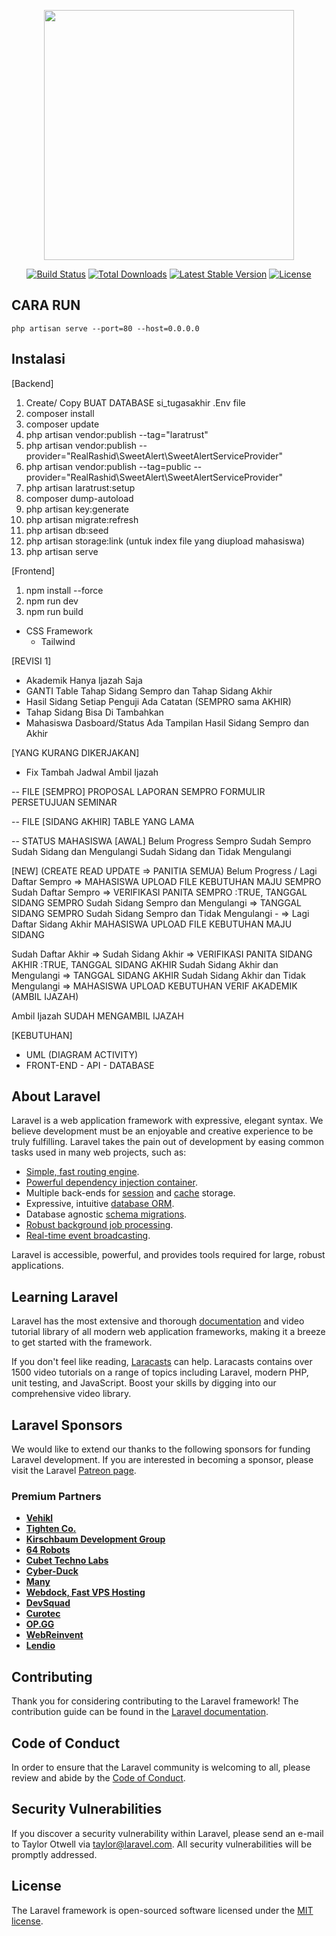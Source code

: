 


<p align="center"><a href="https://laravel.com" target="_blank"><img src="https://raw.githubusercontent.com/laravel/art/master/logo-lockup/5%20SVG/2%20CMYK/1%20Full%20Color/laravel-logolockup-cmyk-red.svg" width="400"></a></p>

<p align="center">
<a href="https://travis-ci.org/laravel/framework"><img src="https://travis-ci.org/laravel/framework.svg" alt="Build Status"></a>
<a href="https://packagist.org/packages/laravel/framework"><img src="https://img.shields.io/packagist/dt/laravel/framework" alt="Total Downloads"></a>
<a href="https://packagist.org/packages/laravel/framework"><img src="https://img.shields.io/packagist/v/laravel/framework" alt="Latest Stable Version"></a>
<a href="https://packagist.org/packages/laravel/framework"><img src="https://img.shields.io/packagist/l/laravel/framework" alt="License"></a>
</p>

## CARA RUN
``php artisan serve --port=80 --host=0.0.0.0``

## Instalasi
[Backend]
1. Create/ Copy BUAT DATABASE si_tugasakhir .Env file
2. composer install
3. composer update
4. php artisan vendor:publish --tag="laratrust"
5. php artisan vendor:publish --provider="RealRashid\SweetAlert\SweetAlertServiceProvider"
6. php artisan vendor:publish --tag=public --provider="RealRashid\SweetAlert\SweetAlertServiceProvider"
7. php artisan laratrust:setup
8. composer dump-autoload
9. php artisan key:generate
10. php artisan migrate:refresh
11. php artisan db:seed
12. php artisan storage:link (untuk index file yang diupload mahasiswa)
13. php artisan serve

[Frontend]
1. npm install --force
2. npm run dev 
3. npm run build

- CSS Framework
  - Tailwind

[REVISI 1]
- Akademik Hanya Ijazah Saja
- GANTI Table Tahap Sidang Sempro dan Tahap Sidang Akhir
- Hasil Sidang Setiap Penguji Ada Catatan (SEMPRO sama AKHIR)
- Tahap Sidang Bisa Di Tambahkan
- Mahasiswa Dasboard/Status Ada Tampilan Hasil Sidang Sempro dan Akhir

[YANG KURANG DIKERJAKAN]
- Fix Tambah Jadwal Ambil Ijazah

-- FILE [SEMPRO]
PROPOSAL LAPORAN SEMPRO
FORMULIR PERSETUJUAN SEMINAR

-- FILE [SIDANG AKHIR]
TABLE YANG LAMA


-- STATUS MAHASISWA
[AWAL]
Belum Progress
Sempro
Sudah Sempro
Sudah Sidang dan Mengulangi
Sudah Sidang dan Tidak Mengulangi

[NEW]
(CREATE READ UPDATE => PANITIA SEMUA)
Belum Progress / Lagi Daftar Sempro  => MAHASISWA UPLOAD FILE KEBUTUHAN MAJU SEMPRO
Sudah Daftar Sempro  => VERIFIKASI PANITA SEMPRO :TRUE, TANGGAL SIDANG SEMPRO 
Sudah Sidang Sempro dan Mengulangi => TANGGAL SIDANG SEMPRO
Sudah Sidang Sempro dan Tidak Mengulangi - => Lagi Daftar Sidang Akhir MAHASISWA UPLOAD FILE KEBUTUHAN MAJU SIDANG

Sudah Daftar Akhir => Sudah Sidang Akhir => VERIFIKASI PANITA SIDANG AKHIR  :TRUE, TANGGAL SIDANG AKHIR
Sudah Sidang Akhir dan Mengulangi => TANGGAL SIDANG AKHIR
Sudah Sidang Akhir dan Tidak Mengulangi => MAHASISWA UPLOAD KEBUTUHAN VERIF AKADEMIK (AMBIL IJAZAH)

Ambil Ijazah
SUDAH MENGAMBIL IJAZAH


[KEBUTUHAN]
- UML (DIAGRAM ACTIVITY)
- FRONT-END - API - DATABASE
## About Laravel

Laravel is a web application framework with expressive, elegant syntax. We believe development must be an enjoyable and creative experience to be truly fulfilling. Laravel takes the pain out of development by easing common tasks used in many web projects, such as:

- [Simple, fast routing engine](https://laravel.com/docs/routing).
- [Powerful dependency injection container](https://laravel.com/docs/container).
- Multiple back-ends for [session](https://laravel.com/docs/session) and [cache](https://laravel.com/docs/cache) storage.
- Expressive, intuitive [database ORM](https://laravel.com/docs/eloquent).
- Database agnostic [schema migrations](https://laravel.com/docs/migrations).
- [Robust background job processing](https://laravel.com/docs/queues).
- [Real-time event broadcasting](https://laravel.com/docs/broadcasting).

Laravel is accessible, powerful, and provides tools required for large, robust applications.

## Learning Laravel

Laravel has the most extensive and thorough [documentation](https://laravel.com/docs) and video tutorial library of all modern web application frameworks, making it a breeze to get started with the framework.

If you don't feel like reading, [Laracasts](https://laracasts.com) can help. Laracasts contains over 1500 video tutorials on a range of topics including Laravel, modern PHP, unit testing, and JavaScript. Boost your skills by digging into our comprehensive video library.

## Laravel Sponsors

We would like to extend our thanks to the following sponsors for funding Laravel development. If you are interested in becoming a sponsor, please visit the Laravel [Patreon page](https://patreon.com/taylorotwell).

### Premium Partners

- **[Vehikl](https://vehikl.com/)**
- **[Tighten Co.](https://tighten.co)**
- **[Kirschbaum Development Group](https://kirschbaumdevelopment.com)**
- **[64 Robots](https://64robots.com)**
- **[Cubet Techno Labs](https://cubettech.com)**
- **[Cyber-Duck](https://cyber-duck.co.uk)**
- **[Many](https://www.many.co.uk)**
- **[Webdock, Fast VPS Hosting](https://www.webdock.io/en)**
- **[DevSquad](https://devsquad.com)**
- **[Curotec](https://www.curotec.com/services/technologies/laravel/)**
- **[OP.GG](https://op.gg)**
- **[WebReinvent](https://webreinvent.com/?utm_source=laravel&utm_medium=github&utm_campaign=patreon-sponsors)**
- **[Lendio](https://lendio.com)**

## Contributing

Thank you for considering contributing to the Laravel framework! The contribution guide can be found in the [Laravel documentation](https://laravel.com/docs/contributions).

## Code of Conduct

In order to ensure that the Laravel community is welcoming to all, please review and abide by the [Code of Conduct](https://laravel.com/docs/contributions#code-of-conduct).

## Security Vulnerabilities

If you discover a security vulnerability within Laravel, please send an e-mail to Taylor Otwell via [taylor@laravel.com](mailto:taylor@laravel.com). All security vulnerabilities will be promptly addressed.

## License

The Laravel framework is open-sourced software licensed under the [MIT license](https://opensource.org/licenses/MIT).
